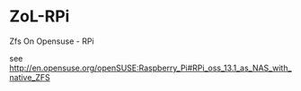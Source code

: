ZoL-RPi
=======

Zfs On Opensuse - RPi

see http://en.opensuse.org/openSUSE:Raspberry_Pi#RPi_oss_13.1_as_NAS_with_native_ZFS
